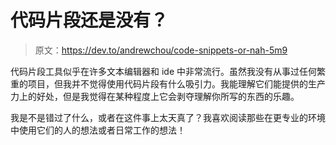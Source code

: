 # 代码片段还是没有？

> 原文：<https://dev.to/andrewchou/code-snippets-or-nah-5m9>

代码片段工具似乎在许多文本编辑器和 ide 中非常流行。虽然我没有从事过任何繁重的项目，但我并不觉得使用代码片段有什么吸引力。我能理解它们能提供的生产力上的好处，但是我觉得在某种程度上它会剥夺理解你所写的东西的乐趣。

我是不是错过了什么，或者在这件事上太天真了？我喜欢阅读那些在更专业的环境中使用它们的人的想法或者日常工作的想法！